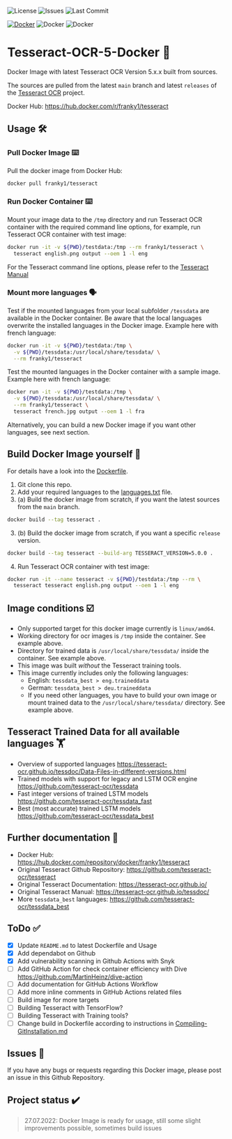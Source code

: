 <!-- markdownlint-disable MD029 MD041 -->
![License](https://img.shields.io/github/license/Franky1/Tesseract-OCR-5-Docker?logo=github)
![Issues](https://img.shields.io/github/issues/Franky1/Tesseract-OCR-5-Docker?logo=github)
![Last Commit](https://img.shields.io/github/last-commit/Franky1/Tesseract-OCR-5-Docker?logo=github)

[![Docker](https://img.shields.io/badge/Go%20To-Docker%20Hub-blue?logo=docker)](https://hub.docker.com/repository/docker/franky1/tesseract)
![Docker](https://img.shields.io/docker/v/franky1/tesseract?logo=docker)
![Docker](https://img.shields.io/docker/v/franky1/tesseract?sort=semver&logo=docker)

# Tesseract-OCR-5-Docker :scroll:

Docker Image with latest Tesseract OCR Version 5.x.x built from sources.

The sources are pulled from the latest `main` branch and latest `releases` of the [Tesseract OCR](https://github.com/tesseract-ocr/tesseract) project.

Docker Hub: <https://hub.docker.com/r/franky1/tesseract>

## Usage :hammer_and_wrench:

### Pull Docker Image :keyboard:

Pull the docker image from Docker Hub:

```bash
docker pull franky1/tesseract
```

### Run Docker Container :keyboard:

Mount your image data to the `/tmp` directory and run Tesseract OCR container with the required command line options, for example, run Tesseract OCR container with test image:

```bash
docker run -it -v ${PWD}/testdata:/tmp --rm franky1/tesseract \
  tesseract english.png output --oem 1 -l eng
```

For the Tesseract command line options, please refer to the [Tesseract Manual](https://tesseract-ocr.github.io/tessdoc/)

### Mount more languages :speaking_head:

Test if the mounted languages from your local subfolder `/tessdata` are available in the Docker container.
Be aware that the local languages overwrite the installed languages in the Docker image. Example here with french language:

```bash
docker run -it -v ${PWD}/testdata:/tmp \
  -v ${PWD}/tessdata:/usr/local/share/tessdata/ \
  --rm franky1/tesseract
```

Test the mounted languages in the Docker container with a sample image. Example here with french language:

```bash
docker run -it -v ${PWD}/testdata:/tmp \
  -v ${PWD}/tessdata:/usr/local/share/tessdata/ \
  --rm franky1/tesseract \
  tesseract french.jpg output --oem 1 -l fra
```

Alternatively, you can build a new Docker image if you want other languages, see next section.

## Build Docker Image yourself :whale:

For details have a look into the [Dockerfile](Dockerfile).

1. Git clone this repo.
2. Add your required languages to the [languages.txt](languages.txt) file.
3. (a) Build the docker image from scratch, if you want the latest sources from the `main` branch.

```bash
docker build --tag tesseract .
```

3. (b) Build the docker image from scratch, if you want a specific `release` version.

```bash
docker build --tag tesseract --build-arg TESSERACT_VERSION=5.0.0 .
```

4. Run Tesseract OCR container with test image:

```bash
docker run -it --name tesseract -v ${PWD}/testdata:/tmp --rm \
  tesseract tesseract english.png output --oem 1 -l eng
```

## Image conditions :ballot_box_with_check:

- Only supported target for this docker image currently is `linux/amd64`.
- Working directory for ocr images is `/tmp` inside the container. See example above.
- Directory for trained data is `/usr/local/share/tessdata/` inside the container. See example above.
- This image was built _without_ the Tesseract training tools.
- This image currently includes only the following languages:
  - English: `tessdata_best > eng.traineddata`
  - German: `tessdata_best > deu.traineddata`
  - If you need other languages, you have to build your own image or mount trained data to the `/usr/local/share/tessdata/` directory. See example above.

## Tesseract Trained Data for all available languages :weight_lifting:

- Overview of supported languages <https://tesseract-ocr.github.io/tessdoc/Data-Files-in-different-versions.html>
- Trained models with support for legacy and LSTM OCR engine <https://github.com/tesseract-ocr/tessdata>
- Fast integer versions of trained LSTM models <https://github.com/tesseract-ocr/tessdata_fast>
- Best (most accurate) trained LSTM models <https://github.com/tesseract-ocr/tessdata_best>

## Further documentation :link:

- Docker Hub: <https://hub.docker.com/repository/docker/franky1/tesseract>
- Original Tesseract Github Repository: <https://github.com/tesseract-ocr/tesseract>
- Original Tesseract Documentation: <https://tesseract-ocr.github.io/>
- Original Tesseract Manual: <https://tesseract-ocr.github.io/tessdoc/>
- More `tessdata_best` languages: <https://github.com/tesseract-ocr/tessdata_best>

## ToDo :white_check_mark:

- [x] Update `README.md` to latest Dockerfile and Usage
- [x] Add dependabot on Github
- [x] Add vulnerability scanning in Github Actions with Snyk
- [ ] Add GitHub Action for check container efficiency with Dive <https://github.com/MartinHeinz/dive-action>
- [ ] Add documentation for GitHub Actions Workflow
- [ ] Add more inline comments in GitHub Actions related files
- [ ] Build image for more targets
- [ ] Building Tesseract with TensorFlow?
- [ ] Building Tesseract with Training tools?
- [ ] Change build in Dockerfile according to instructions in [Compiling-GitInstallation.md](Compiling-GitInstallation.md)

## Issues :bug:

If you have any bugs or requests regarding this Docker image, please post an issue in this Github Repository.

## Project status :heavy_check_mark:

> 27.07.2022: Docker Image is ready for usage, still some slight improvements possible, sometimes build issues
